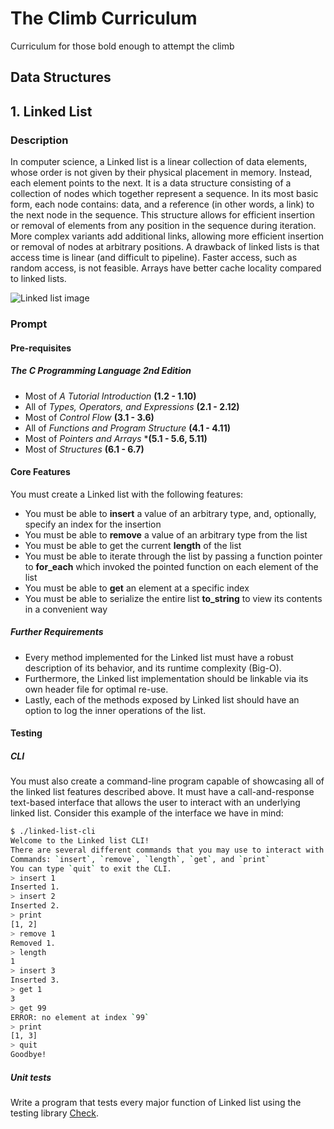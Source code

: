 # The Climb Curriculum
Curriculum for those bold enough to attempt the climb

## Data Structures
## 1. Linked List
### Description
In computer science, a Linked list is a linear collection of data elements, whose order is not given by their physical placement in memory. Instead, each element points to the next. It is a data structure consisting of a collection of nodes which together represent a sequence. In its most basic form, each node contains: data, and a reference (in other words, a link) to the next node in the sequence. This structure allows for efficient insertion or removal of elements from any position in the sequence during iteration. More complex variants add additional links, allowing more efficient insertion or removal of nodes at arbitrary positions. A drawback of linked lists is that access time is linear (and difficult to pipeline). Faster access, such as random access, is not feasible. Arrays have better cache locality compared to linked lists.

![Linked list image](https://upload.wikimedia.org/wikipedia/commons/6/6d/Singly-linked-list.svg)

### Prompt
#### Pre-requisites
##### The C Programming Language 2nd Edition
- Most of _A Tutorial Introduction_ **(1.2 - 1.10)**
- All of _Types, Operators, and Expressions_ **(2.1 - 2.12)** 
- Most of _Control Flow_ **(3.1 - 3.6)**
- All of _Functions and Program Structure_ **(4.1 - 4.11)**
- Most of _Pointers and Arrays_ ***(5.1 - 5.6, 5.11)**
- Most of _Structures_ **(6.1 - 6.7)**

#### Core Features
You must create a Linked list with the following features:
- You must be able to **insert** a value of an arbitrary type, and, optionally, specify an index for the insertion
- You must be able to **remove** a value of an arbitrary type from the list
- You must be able to get the current **length** of the list
- You must be able to iterate through the list by passing a function pointer to **for_each** which invoked the pointed function on each element of the list
- You must be able to **get** an element at a specific index
- You must be able to serialize the entire list **to_string** to view its contents in a convenient way

##### Further Requirements
- Every method implemented for the Linked list must have a robust description of its behavior, and its runtime complexity (Big-O).
- Furthermore, the Linked list implementation should be linkable via its own header file for optimal re-use.
- Lastly, each of the methods exposed by Linked list should have an option to log the inner operations of the list.

#### Testing
##### CLI
You must also create a command-line program capable of showcasing all of the linked list features described above. It must have a call-and-response text-based interface that allows the user to interact with an underlying linked list. Consider this example of the interface we have in mind:
```sh
$ ./linked-list-cli
Welcome to the Linked list CLI!
There are several different commands that you may use to interact with the underlying Linked list.
Commands: `insert`, `remove`, `length`, `get`, and `print`
You can type `quit` to exit the CLI.
> insert 1
Inserted 1.
> insert 2
Inserted 2.
> print
[1, 2]
> remove 1
Removed 1.
> length
1
> insert 3
Inserted 3.
> get 1
3
> get 99
ERROR: no element at index `99`
> print
[1, 3]
> quit
Goodbye!
```

##### Unit tests
Write a program that tests every major function of Linked list using the testing library [Check](https://libcheck.github.io/check/web/install.html).
